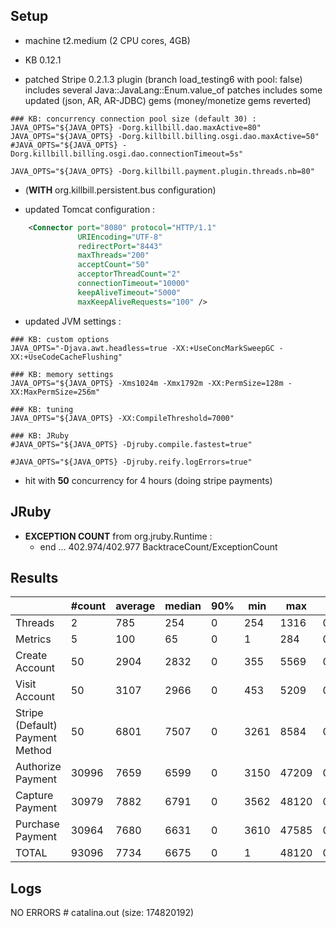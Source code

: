 ## Setup

- machine t2.medium (2 CPU cores, 4GB)

- KB 0.12.1
- patched Stripe 0.2.1.3 plugin (branch load_testing6 with pool: false)
  includes several Java::JavaLang::Enum.value_of patches
  includes some updated (json, AR, AR-JDBC) gems (money/monetize gems reverted)

```
### KB: concurrency connection pool size (default 30) :
JAVA_OPTS="${JAVA_OPTS} -Dorg.killbill.dao.maxActive=80"
JAVA_OPTS="${JAVA_OPTS} -Dorg.killbill.billing.osgi.dao.maxActive=50"
#JAVA_OPTS="${JAVA_OPTS} -Dorg.killbill.billing.osgi.dao.connectionTimeout=5s"

JAVA_OPTS="${JAVA_OPTS} -Dorg.killbill.payment.plugin.threads.nb=80"
```

- (**WITH** org.killbill.persistent.bus configuration)

- updated Tomcat configuration :
```xml
    <Connector port="8080" protocol="HTTP/1.1"
               URIEncoding="UTF-8"
               redirectPort="8443"
               maxThreads="200"
               acceptCount="50"
               acceptorThreadCount="2"
               connectionTimeout="10000"
               keepAliveTimeout="5000"
               maxKeepAliveRequests="100" />
```

- updated JVM settings :
```
### KB: custom options
JAVA_OPTS="-Djava.awt.headless=true -XX:+UseConcMarkSweepGC -XX:+UseCodeCacheFlushing"

### KB: memory settings
JAVA_OPTS="${JAVA_OPTS} -Xms1024m -Xmx1792m -XX:PermSize=128m -XX:MaxPermSize=256m"

### KB: tuning
JAVA_OPTS="${JAVA_OPTS} -XX:CompileThreshold=7000"

### KB: JRuby
#JAVA_OPTS="${JAVA_OPTS} -Djruby.compile.fastest=true"

#JAVA_OPTS="${JAVA_OPTS} -Djruby.reify.logErrors=true"
```

- hit with **50** concurrency for 4 hours (doing stripe payments)


## JRuby

- **EXCEPTION COUNT** from org.jruby.Runtime :
  * end  ... 402.974/402.977 BacktraceCount/ExceptionCount

## Results

|                                 | #count | average | median | 90% |  min |   max |   errors | bandwidth |
| ------------------------------- | ------ | ------- | ------ | --- | ---- | ----- | -------- | --------- |
|                         Threads |      2 |     785 |    254 |   0 |  254 |  1316 | 0.00000% |    0.02/s |
|                         Metrics |      5 |     100 |     65 |   0 |    1 |   284 | 0.20000% |    0.02/s |
|                  Create Account |     50 |    2904 |   2832 |   0 |  355 |  5569 | 0.00000% |    1.33/s |
|                   Visit Account |     50 |    3107 |   2966 |   0 |  453 |  5209 | 0.00000% |    1.82/s |
| Stripe (Default) Payment Method |     50 |    6801 |   7507 |   0 | 3261 |  8584 | 0.00000% |    1.11/s |
|               Authorize Payment |  30996 |    7659 |   6599 |   0 | 3150 | 47209 | 0.00000% |     1.9/s |
|                 Capture Payment |  30979 |    7882 |   6791 |   0 | 3562 | 48120 | 0.00000% |    1.67/s |
|                Purchase Payment |  30964 |    7680 |   6631 |   0 | 3610 | 47585 | 0.00000% |     1.9/s |
|                           TOTAL |  93096 |    7734 |   6675 |   0 |    1 | 48120 | 0.00001% |    5.49/s |


## Logs

NO ERRORS # catalina.out (size: 174820192)
